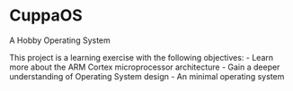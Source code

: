 # CuppaOS
A Hobby Operating System

This project is a learning exercise with the following objectives:
	- Learn more about the ARM Cortex microprocessor architecture
	- Gain a deeper understanding of Operating System design
	- An minimal operating system
